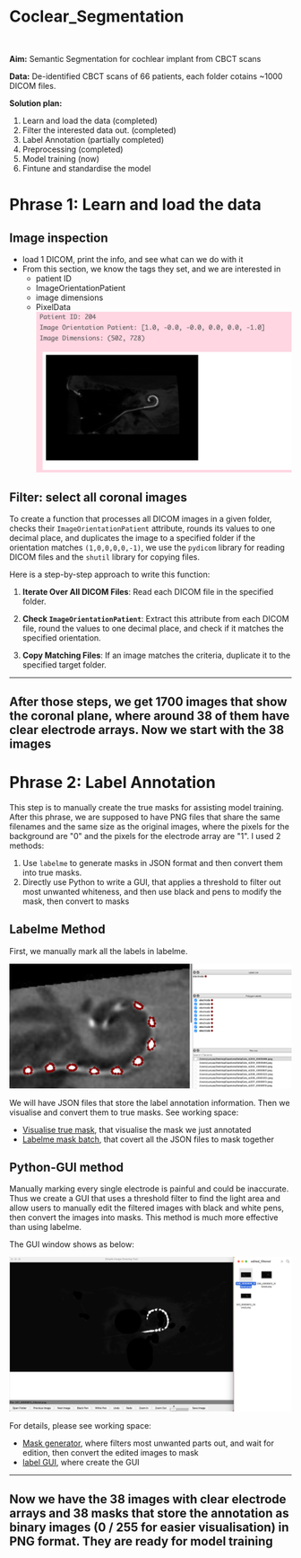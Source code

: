 # Coclear_Segmentation
<br>

__Aim:__ Semantic Segmentation for cochlear implant from CBCT scans

__Data:__ De-identified CBCT scans of 66 patients, each folder cotains ~1000 DICOM files.

__Solution plan:__ 
1. Learn and load the data (completed)
2. Filter the interested data out. (completed)
3. Label Annotation (partially completed)
4. Preprocessing (completed)
5. Model training (now)
6. Fintune and standardise the model

 # Phrase 1: Learn and load the data
 ## Image inspection
- load 1 DICOM, print the info, and see what can we do with it
- From this section, we know the tags they set, and we are interested in 
    - patient ID
    - ImageOrientationPatient
    - image dimensions
    - PixelData
![image1](img/data_info.jpg)

## Filter: select all coronal images
To create a function that processes all DICOM images in a given folder, checks their `ImageOrientationPatient` attribute, rounds its values to one decimal place, and duplicates the image to a specified folder if the orientation matches `(1,0,0,0,0,-1)`, we use the `pydicom` library for reading DICOM files and the `shutil` library for copying files.

Here is a step-by-step approach to write this function:

1. **Iterate Over All DICOM Files**: Read each DICOM file in the specified folder.

2. **Check `ImageOrientationPatient`**: Extract this attribute from each DICOM file, round the values to one decimal place, and check if it matches the specified orientation.

3. **Copy Matching Files**: If an image matches the criteria, duplicate it to the specified target folder.

---
__After those steps, we get 1700 images that show the coronal plane, where around 38 of them have clear electrode arrays. Now we start with the 38 images__
---

# Phrase 2: Label Annotation
This step is to manually create the true masks for assisting model training. After this phrase, we are supposed to have PNG files that share the same filenames and the same size as the original images, where the pixels for the background are "0" and the pixels for the electrode array are "1". I used 2 methods: 
  1) Use `labelme` to generate masks in JSON format and then convert them into true masks.
  2) Directly use Python to write a GUI, that applies a threshold to filter out most unwanted whiteness, and then use black and pens to modify the mask, then convert to masks

## Labelme Method
First, we manually mark all the labels in labelme.

![image2](img/labelme.jpg)

We will have JSON files that store the label annotation information. Then we visualise and convert them to true masks. See working space:
- [Visualise true mask](https://github.com/Yunyaonate/coclear_segmentation/blob/main/Visualise_true_mask.ipynb), that visualise the mask we just annotated
- [Labelme mask batch](https://github.com/Yunyaonate/coclear_segmentation/blob/main/labelme_mask_batch.ipynb), that covert all the JSON files to mask together

## Python-GUI method
Manually marking every single electrode is painful and could be inaccurate. Thus we create a GUI that uses a threshold filter to find the light area and allow users to manually edit the filtered images with black and white pens, then convert the images into masks. This method is much more effective than using labelme.

The GUI window shows as below:

![image3](img/gui_overview.jpg)

For details, please see working space:
- [Mask generator](https://github.com/Yunyaonate/coclear_segmentation/blob/main/mask_generator.ipynb), where filters most unwanted parts out, and wait for edition, then convert the edited images to mask
- [label GUI](https://github.com/Yunyaonate/coclear_segmentation/blob/main/label_gui.py), where create the GUI

---
Now we have the 38 images with clear electrode arrays and 38 masks that store the annotation as binary images (0 / 255 for easier visualisation) in PNG format. They are ready for model training
---
